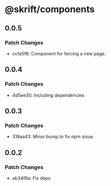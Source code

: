 # @skrift/components

## 0.0.5

### Patch Changes

- ccfa5f6: Component for forcing a new page.

## 0.0.4

### Patch Changes

- 4d5ee30: Including dependencies

## 0.0.3

### Patch Changes

- 318aa43: Minor bump to fix npm issue.

## 0.0.2

### Patch Changes

- ab34f8a: Fix deps
